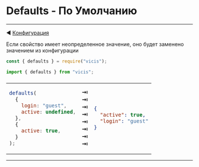 # Defaults - По Умолчанию

---

◀ [Конфигурация](/ru/configuration_object.md)

Если свойство имеет неопределенное значение, оно будет заменено значением из конфигурации

```js
const { defaults } = require("vicis");
```

```js
import { defaults } from "vicis";
```

<table><thead><tr><td colspan="3">
</td></tr></thead><tbody>
<tr><td>

```js
defaults(
  {
    login: "guest",
    active: undefined,
  },
  {
    active: true,
  }
);
```

</td>
<td>
<strong>&#x21E5;</strong><br>
<strong>&#x21E5;</strong><br>
<strong>&#x21E5;</strong><br>
<strong>&#x21E5;</strong><br>
<strong>&#x21E5;</strong><br>
<strong>&#x21E5;</strong><br>
<strong>&#x21E5;</strong><br>
<strong>&#x21E5;</strong><br>
</td>
<td>

```json
{
  "active": true,
  "login": "guest"
}
```

</td></tr>
</tbody></table>

---
